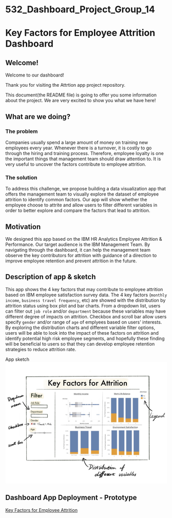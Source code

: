 <!-- #region -->
# 532_Dashboard_Project_Group_14

# Key Factors for Employee Attrition Dashboard


## Welcome!
Welcome to our dashboard! 

Thank you for visiting the Attrtion app project repository.

This document(the README file) is going to offer you some information about the project. We are very excited to show you what we have here!

## What are we doing?

### The problem

Companies usually spend a large amount of money on training new employees every year. Whenever there is a turnover, it is costly to go through the hiring and training process. Therefore, employee loyalty is one the important things that management team should draw attention to. It is very useful to uncover the factors contribute to employee attrition. 

### The solution

To address this challenge, we propose building a data visualization app that offers the management team to visually explore the dataset of employee attrition to identify common factors. Our app will show whether the employee choose to attrite and allow users to filter different variables in order to better explore and compare the factors that lead to attrition.

## Motivation

We designed this app based on the IBM HR Analytics Employee Attrition & Performance. Our target audience is the IBM Management Team. By navigating through the dashboard, it can help the management team observe the key contributors for attrition with guidance of a direction to improve employee retention and prevent attrition in the future.

## Description of app & sketch

This app shows the 4 key factors that may contribute to employee attrition based on IBM employee satisfaction survey data. The 4 key factors (`monthly income`, `business travel frequency`, etc) are showed with the distribution by attrition status using box plot and bar charts. From a dropdown list, users can filter out `job role` and/or `department` because these variables may have different degree of impacts on attrition.  Checkbox and scroll bar allow users specify `gender` and/or range of `age` of emplyees based on users' interests. By exploring the distribution charts and different variable filter options, users will be able to look into the impact of these factors on attrition and identify potential high risk employee segments, and hopefully these finding will be beneficial to users so that they can develop employee retention strategies to reduce attrition rate.  

App sketch
![](img/app_sketch.png)

<!-- #endregion -->

## Dashboard App Deployment - Prototype
[Key Factors for Employee Attrition](https://dsci532-grou14-appv1-1.herokuapp.com/)
